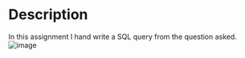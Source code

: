 # Description 
In this assignment I hand write a SQL query from the question asked.
![image](https://github.com/user-attachments/assets/2f5ebec3-975e-439b-9fdd-79348253eb4a)
